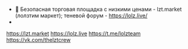 - 👋 Безопасная торговая площадка с низкими ценами - lzt.market (лолзтим маркет); теневой форум - https://lolz.live/
- 
https://lzt.market
https://lolz.live
https://t.me/lolzteam
https://vk.com/thelztcrew

<!---
lztmarket/lztmarket is a ✨ special ✨ repository because its `README.md` (this file) appears on your GitHub profile.
You can click the Preview link to take a look at your changes.
--->
